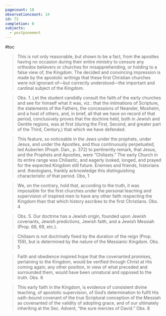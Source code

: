 ```yaml
---
pagecount: 18
observationcount: 14
id: 72
completion: 0
subjects:
  - postponement
---
```

#toc

>This is not only reasonable, but shown to be a fact, from the apostles having no occasion during their entire ministry to censure any orthodox believers or churches for misapprehending, or holding to a false view of, the Kingdom. The decided and convincing impression is made by the apostolic writings that these first Christian churches were not ignorant of—but correctly understood—the important and cardinal subject of the Kingdom.

>Obs. 1. Let the student candidly consult the faith.of the early churches and see for himself what it was, viz.: that the intimations of Scripture, the statements of the Fathers, the concessions of Neander, Mosheim, and a host of others, and, in brief, all that we have on record of that period, conclusively proves that the doctrine held, both in Jewish and Gentile regions, was at first (during the First, Second, and greater part of the Third, Century,) that which we have defended.


>This feature, so noticeable in the Jews under the prophets, under Jesus, and under the Apostles, and thus continuously perpetuated, led Auberlen (Proph. Dan., p. 372) to pertinently remark, that Jesus, and the Prophets and Apostles, were “Chiliasts.” The early Church in its entire range was Chiliastic, and eagerly looked, longed, and prayed for the expected Kingdom still future. Enemies and friends, historians and. theologians, frankly acknowledge this distinguishing characteristic of that period.
>Obs, 1

>We, on the contrary, hold that, according to the truth, it was impossible for the first churches under the personal teaching and supervision of inspired men to have any other faith respecting the Kingdom than that which history ascribes to the first Christians.
>Obs. 4

>Obs. 5. Our doctrine has a Jewish origin, founded upon Jewish covenants, Jewish predictions, Jewish faith, and a Jewish Messiah (Prop. 68, 69, etc.).

>Chiliasm is not doctrinally fixed by the duration of the reign (Prop. 159), but is determined by the nature of the Messianic Kingdom.
>Obs. 5

>Faith and obedience inspired hope that the covenanted promises, pertaining to the Kingdom, would be verified through Christ at His coming again; any other position, in view of what preceded and surrounded them, would have been unnatural and opposed to the truth.
>Obs. 6

>This early faith in the Kingdom, is evidence of consistent divine teaching, of apostolic supervision, of God’s determination to fulfil His oath-bound covenant of the true Scriptural conception of the Messiah as covenanted of the validity of adopting grace, and of our ultimately inheriting at the Sec. Advent, “the sure mercies of David.”
>Obs. 8






